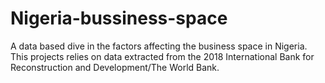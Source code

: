 # Nigeria-bussiness-space
A data based dive in the factors affecting the business space in Nigeria. This projects relies on data extracted from the 2018 International Bank for Reconstruction and Development/The World Bank. 
